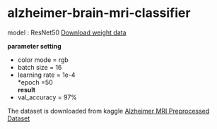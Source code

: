 # alzheimer-brain-mri-classifier
model : ResNet50
[Download weight data](https://drive.google.com/file/d/12kgtrjPKAUGo-TXf43aTRHna4eU1rJwf/view?usp=sharing)  

**parameter setting**  
  * color mode = rgb  
  * batch size = 16  
  * learning rate = 1e-4  
  *epoch =50  
**result**  
  * val_accuracy = 97%  
  
The dataset is downloaded from kaggle [Alzheimer MRI Preprocessed Dataset](https://www.kaggle.com/datasets/sachinkumar413/alzheimer-mri-dataset)
